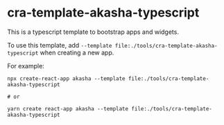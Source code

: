 # cra-template-akasha-typescript

This is a typescript template to bootstrap apps and widgets.

To use this template, add `--template file:./tools/cra-template-akasha-typescript` when creating a new app.

For example:
```
npx create-react-app akasha --template file:./tools/cra-template-akasha-typescript

# or

yarn create react-app akasha --template file:./tools/cra-template-akasha-typescript
```